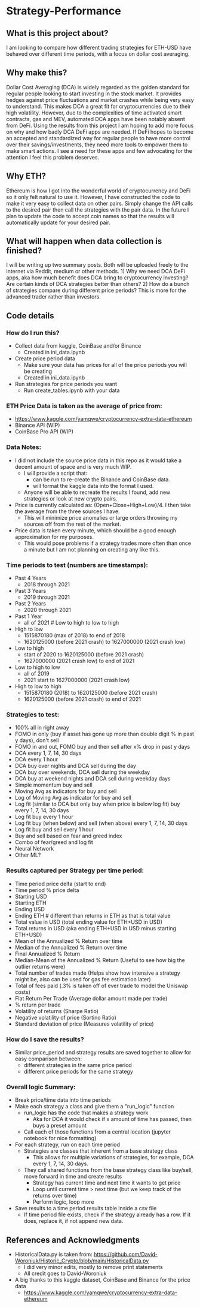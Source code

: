 # Strategy-Performance
## What is this project about?
I am looking to compare how different trading strategies for ETH-USD have behaved over different time periods, with a focus on dollar cost averaging. 

## Why make this?
Dollar Cost Averaging (DCA) is widely regarded as the golden standard for regular people looking to start investing in the stock market.
It provides hedges against price fluctuations and market crashes while being very easy to understand. This makes DCA a great fit for cryptocurrencies due to their high volatility. However, due to the complexities of time activated smart contracts, gas and MEV, automated DCA apps have been notably absent from DeFi. Using the results from this project I am hoping to add more focus on why and how badly DCA DeFi apps are needed. If DeFi hopes to become an accepted and standardized way for regular people to have more control over their savings/investments, they need more tools to empower them to make smart actions. I see a need for these apps and few advocating for the attention I feel this problem deserves.

## Why ETH?
Ethereum is how I got into the wonderful world of cryptocurrency and DeFi so it only felt natural to use it. However, I have constructed the code to make it very easy to collect data on other pairs. Simply change the API calls to the desired pair then call the strategies with the pair data. In the future I plan to update the code to accept coin names so that the results will automatically update for your desired pair.

## What will happen when data collection is finished?
I will be writing up two summary posts. Both will be uploaded freely to the internet via Reddit, medium or other methods.
    1) Why we need DCA DeFi apps, aka how much benefit does DCA bring to cryptocurrency investing? Are certain kinds of DCA strategies better than others?
    2) How do a bunch of strategies compare during different price periods? This is more for the advanced trader rather than investors.

## Code details
### How do I run this?
- Collect data from kaggle, CoinBase and/or Binance
    - Created in ini_data.ipynb
- Create price period data
    - Make sure your data has prices for all of the price periods you will be creating
    - Created in ini_data.ipynb
- Run strategies for price periods you want
    - Run create_tables.ipynb with your data

### ETH Price Data is taken as the average of price from:
- https://www.kaggle.com/yamqwe/cryptocurrency-extra-data-ethereum
- Binance API (WIP)
- CoinBase Pro API (WIP)

### Data Notes:
- I did not include the source price data in this repo as it would take a decent amount of space and is very much WIP.
    - I will provide a script that:
        - can be run to re-create the Binance and CoinBase data.
        - will format the kaggle data into the format I used.
    - Anyone will be able to recreate the results I found, add new strategies or look at new crypto pairs.
- Price is currently calculated as: (Open+Close+High+Low)/4. I then take the average from the three sources I have.
    - This will minimize price anomalies or large orders throwing my sources off from the rest of the market.
- Price data is taken every minute, which should be a good enough approximation for my purposes.
    - This would pose problems if a strategy trades more often than once a minute but I am not planning on creating any like this.

### Time periods to test (numbers are timestamps):
- Past 4 Years
    - 2018 through 2021
- Past 3 Years 
    - 2019 through 2021
- Past 2 Years 
    - 2020 through 2021
- Past 1 Year 
    - all of 2021 # Low to high to low to high
- High to low 
    - 1515870180 (max of 2018) to end of 2018
    - 1620125000 (before 2021 crash) to 1627000000 (2021 crash low)
- Low to high 
    - start of 2020 to 1620125000 (before 2021 crash)
    - 1627000000 (2021 crash low) to end of 2021
- Low to high to low
    - all of 2019
    - 2021 start to 1627000000 (2021 crash low)
- High to low to high
    - 1515870180 (2018) to 1620125000 (before 2021 crash)
    - 1620125000 (before 2021 crash) to end of 2021

### Strategies to test:
- 100% all in right away
- FOMO in only (buy if asset has gone up more than double digit % in past y days), don't sell
- FOMO in and out, FOMO buy and then sell after x% drop in past y days
- DCA every 1, 7, 14, 30 days									
- DCA every 1 hour
- DCA buy over nights and DCA sell during the day
- DCA buy over weekends, DCA sell during the weekday
- DCA buy at weekend nights and DCA sell during weekday days
- Simple momentum buy and sell
- Moving Avg as indicators for buy and sell
- Log of Moving Avg as indicator for buy and sell						
- Log fit (similar to DCA but only buy when price is below log fit) buy every 1, 7, 14, 30 days							
- Log fit buy every 1 hour								
- Log fit buy (when below) and sell (when above) every 1, 7, 14, 30 days
- Log fit buy and sell every 1 hour
- Buy and sell based on fear and greed index
- Combo of fear/greed and log fit 						
- Neural Network									
- Other ML?

### Results captured per Strategy per time period:
- Time period price delta (start to end)
- Time period % price delta
- Starting USD
- Starting ETH
- Ending USD
- Ending ETH # different than returns in ETH as that is total value
- Total value in USD (total ending value for ETH+USD in USD)
- Total returns in USD (aka ending ETH+USD in USD minus starting ETH+USD)
- Mean of the Annualized % Return over time
- Median of the Annualized % Return over time
- Final Annualized % Return
- Median-Mean of the Annualized % Return (Useful to see how big the outlier returns were)
- Total number of trades made (Helps show how intensive a strategy might be, also can be used for gas fee estimation later)
- Total of fees paid (.3% is taken off of ever trade to model the Uniswap costs)
- Flat Return Per Trade (Average dollar amount made per trade)
- % return per trade
- Volatility of returns (Sharpe Ratio)
- Negative volatility of price (Sortino Ratio)
- Standard deviation of price (Measures volatility of price)

### How do I save the results?
- Similar price_period and strategy results are saved together to allow for easy comparison between:
    - different strategies in the same price period
    - different price periods for the same strategy

### Overall logic Summary:
- Break price/time data into time periods
- Make each strategy a class and give them a "run_logic" function
    - run_logic has the code that makes a strategy work
        - Aka for DCA it would check if x amount of time has passed, then buys a preset amount
    - Call each of those functions from a central location (jupyter notebook for nice formatting) 
- For each strategy, run on each time period
    - Strategies are classes that inherent from a base strategy class
        - This allows for multiple variations of strategies, for example, DCA every 1, 7, 14, 30 days.
    - They call shared functions from the base strategy class like buy/sell, move forward in time and create results
        - Strategy has current time and next time it wants to get price
        - Loop until current time > next time (but we keep track of the returns over time) 
        - Perform logic, loop more 
- Save results to a time period results table inside a csv file   
    - If time period file exists, check if the strategy already has a row. If it does, replace it, if not append new data.

## References and Acknowledgments
- HistoricalData.py is taken from: https://github.com/David-Woroniuk/Historic_Crypto/blob/main/HistoricalData.py
    - I did very minor edits, mostly to remove print statements
    - All credit goes to David-Woroniuk
- A big thanks to this kaggle dataset, CoinBase and Binance for the price data
    - https://www.kaggle.com/yamqwe/cryptocurrency-extra-data-ethereum